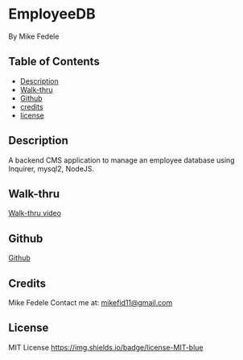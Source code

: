 # EmployeeDB
By Mike Fedele

## Table of Contents 

- [Description](#description)
- [Walk-thru](#Walk-thru)
- [Github](#screenshot)
- [credits](#credits)
- [license](#license)

## Description

A backend CMS application to manage an employee database using Inquirer, mysql2, NodeJS. 


## Walk-thru
[Walk-thru video](https://watch.screencastify.com/v/59onL6lnruT0QmfgQf9U)

## Github

[Github](https://github.com/Mikefedele/EmployeeDB)
   

## Credits
Mike Fedele
Contact me at: mikefid11@gmail.com

## License
MIT License    https://img.shields.io/badge/license-MIT-blue